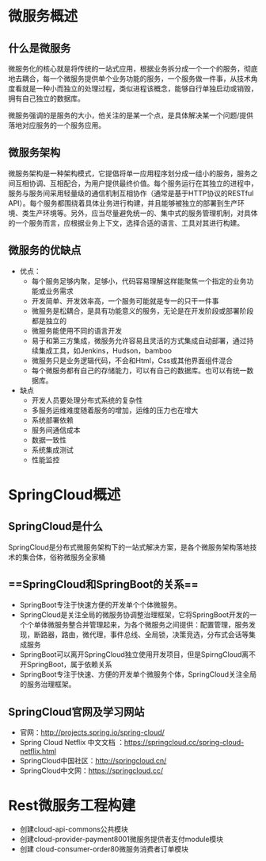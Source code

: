 # 微服务概述

## 什么是微服务

微服务化的核心就是将传统的一站式应用，根据业务拆分成一个一个的服务，彻底地去耦合，每一个微服务提供单个业务功能的服务，一个服务做一件事，从技术角度看就是一种小而独立的处理过程，类似进程该概念，能够自行单独启动或销毁，拥有自己独立的数据库。

微服务强调的是服务的大小，他关注的是某一个点，是具体解决某一个问题/提供落地对应服务的一个服务应用。

## 微服务架构

微服务架构是一种架构模式，它提倡将单一应用程序划分成一组小的服务，服务之间互相协调、互相配合，为用户提供最终价值。每个服务运行在其独立的进程中，服务与服务间采用轻量级的通信机制互相协作（通常是基于HTTP协议的RESTful API）。每个服务都围绕着具体业务进行构建，并且能够被独立的部署到生产环境、类生产环境等。另外，应当尽量避免统一的、集中式的服务管理机制，对具体的一个服务而言，应根据业务上下文，选择合适的语言、工具对其进行构建。

## 微服务的优缺点

- 优点：
  - 每个服务足够内聚，足够小，代码容易理解这样能聚焦一个指定的业务功能或业务需求
  - 开发简单、开发效率高，一个服务可能就是专一的只干一件事
  - 微服务是松耦合，是具有功能意义的服务，无论是在开发阶段或部署阶段都是独立的
  - 微服务能使用不同的语言开发
  - 易于和第三方集成，微服务允许容易且灵活的方式集成自动部署，通过持续集成工具，如Jenkins，Hudson，bamboo
  - 微服务只是业务逻辑代码，不会和Html，Css或其他界面组件混合
  - 每个微服务都有自己的存储能力，可以有自己的数据库。也可以有统一数据库。
- 缺点
  - 开发人员要处理分布式系统的复杂性
  - 多服务运维难度随着服务的增加，运维的压力也在增大
  - 系统部署依赖
  - 服务间通信成本
  - 数据一致性
  - 系统集成测试
  - 性能监控
 
# SpringCloud概述

## SpringCloud是什么

SpringCloud是分布式微服务架构下的一站式解决方案，是各个微服务架构落地技术的集合体，俗称微服务全家桶

## ==SpringCloud和SpringBoot的关系==

- SpringBoot专注于快速方便的开发单个个体微服务。
- SpringCloud是关注全局的微服务协调整治理框架，它将SpringBoot开发的一个个单体微服务整合并管理起来，为各个微服务之间提供：配置管理，服务发现，断路器，路由，微代理，事件总线、全局锁，决策竞选，分布式会话等集成服务
- SpringBoot可以离开SpringCloud独立使用开发项目，但是SpirngCloud离不开SpringBoot，属于依赖关系
- SpringBoot专注于快速、方便的开发单个微服务个体，SpringCloud关注全局的服务治理框架。

## SpringCloud官网及学习网站

- 官网：http://projects.spring.io/spring-cloud/
- Spring Cloud Netflix 中文文档 ：https://springcloud.cc/spring-cloud-netflix.html
- SpringCloud中国社区：http://springcloud.cn/
- SpringCloud中文网：https://springcloud.cc/

# Rest微服务工程构建

-  创建cloud-api-commons公共模块
-  创建cloud-provider-payment8001微服务提供者支付module模块
-  创建 cloud-consumer-order80微服务消费者订单模块

